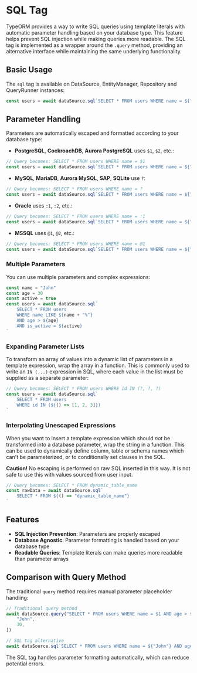 # SQL Tag

TypeORM provides a way to write SQL queries using template literals with automatic parameter handling based on your database type. This feature helps prevent SQL injection while making queries more readable. The SQL tag is implemented as a wrapper around the `.query` method, providing an alternative interface while maintaining the same underlying functionality.

## Basic Usage

The `sql` tag is available on DataSource, EntityManager, Repository and QueryRunner instances:

```typescript
const users = await dataSource.sql`SELECT * FROM users WHERE name = ${"John"}`
```

## Parameter Handling

Parameters are automatically escaped and formatted according to your database type:

-   **PostgreSQL**, **CockroachDB**, **Aurora PostgreSQL** uses `$1`, `$2`, etc.:

```typescript
// Query becomes: SELECT * FROM users WHERE name = $1
const users = await dataSource.sql`SELECT * FROM users WHERE name = ${"John"}`
```

-   **MySQL**, **MariaDB**, **Aurora MySQL**, **SAP**, **SQLite** use `?`:

```typescript
// Query becomes: SELECT * FROM users WHERE name = ?
const users = await dataSource.sql`SELECT * FROM users WHERE name = ${"John"}`
```

-   **Oracle** uses `:1`, `:2`, etc.:

```typescript
// Query becomes: SELECT * FROM users WHERE name = :1
const users = await dataSource.sql`SELECT * FROM users WHERE name = ${"John"}`
```

-   **MSSQL** uses `@1`, `@2`, etc.:

```typescript
// Query becomes: SELECT * FROM users WHERE name = @1
const users = await dataSource.sql`SELECT * FROM users WHERE name = ${"John"}`
```

### Multiple Parameters

You can use multiple parameters and complex expressions:

```typescript
const name = "John"
const age = 30
const active = true
const users = await dataSource.sql`
    SELECT * FROM users
    WHERE name LIKE ${name + "%"}
    AND age > ${age}
    AND is_active = ${active}
`
```

### Expanding Parameter Lists

To transform an array of values into a dynamic list of parameters in a template expression, wrap the array in a function. This is commonly used to write an `IN (...)` expression in SQL, where each value in the list must be supplied as a separate parameter:

```typescript
// Query becomes: SELECT * FROM users WHERE id IN (?, ?, ?)
const users = await dataSource.sql`
    SELECT * FROM users
    WHERE id IN (${() => [1, 2, 3]})
`
```

### Interpolating Unescaped Expressions

When you want to insert a template expression which should _not_ be transformed into a database parameter, wrap the string in a function. This can be used to dynamically define column, table or schema names which can't be parameterized, or to conditionally set clauses in the SQL.

**Caution!** No escaping is performed on raw SQL inserted in this way. It is not safe to use this with values sourced from user input.

```typescript
// Query becomes: SELECT * FROM dynamic_table_name
const rawData = await dataSource.sql`
    SELECT * FROM ${() => "dynamic_table_name"}
`
```

## Features

-   **SQL Injection Prevention**: Parameters are properly escaped
-   **Database Agnostic**: Parameter formatting is handled based on your database type
-   **Readable Queries**: Template literals can make queries more readable than parameter arrays

## Comparison with Query Method

The traditional `query` method requires manual parameter placeholder handling:

```typescript
// Traditional query method
await dataSource.query("SELECT * FROM users WHERE name = $1 AND age > $2", [
    "John",
    30,
])

// SQL tag alternative
await dataSource.sql`SELECT * FROM users WHERE name = ${"John"} AND age > ${30}`
```

The SQL tag handles parameter formatting automatically, which can reduce potential errors.
